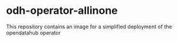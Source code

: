 # odh-operator-allinone
This repository contains an image for a simplified deployment of the opendatahub operator
